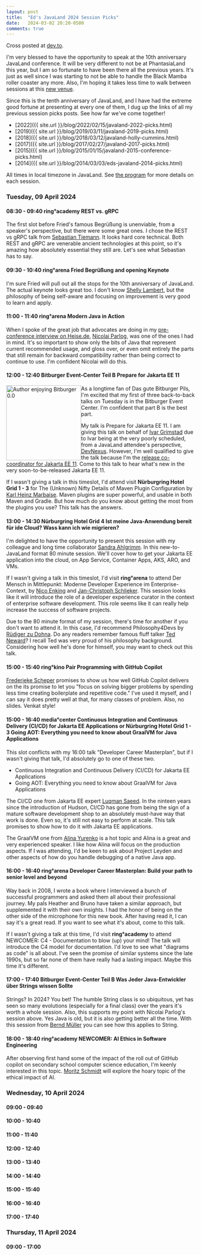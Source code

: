 ```yaml
---
layout: post
title:  "Ed's JavaLand 2024 Session Picks"
date:   2024-03-02 20:20-0500
comments: true
---
```


Cross posted at [dev.to](https://dev.to/edburns00/eds-javaland-2022-session-picks-updated-2ghj).

I'm very blessed to have the opportunity to speak at the 10th anniversary JavaLand conference. It will be very different to not be at PhantasiaLand this year, but I am so fortunate to have been there all the previous years. It's just as well since I was starting to not be able to handle the Black Mamba roller coaster any more.  Also, I'm hoping it takes less time to walk between sessions at this [new venue](https://thevendry.com/venue/197499/nurburgring-nurburg-germany).

Since this is the tenth anniversary of JavaLand, and I have had the extreme good fortune at presenting at every one of them, I dug up the links of all my previous session picks posts. See how far we've come together!

- [2022]({{ site.url }}/blog/2022/02/15/javaland-2022-picks.html)
- [2019]({{ site.url }}/blog/2019/03/11/javaland-2019-picks.html)
- [2018]({{ site.url }}/blog/2018/03/12/javaland-holly-cummins.html)
- [2017]({{ site.url }}/blog/2017/02/27/javaland-2017-picks.html)
- [2015]({{ site.url }}/blog/2015/01/15/javaland-2015-conference-picks.html)
- [2014]({{ site.url }}/blog/2014/03/03/eds-javaland-2014-picks.html)

All times in local timezone in JavaLand.  See [the program](https://www.javaland.eu/de/programm/) for more details on each session.

### Tuesday, 09 April 2024

#### 08:30 - 09:40 ring°academy REST vs. gRPC

The first slot before Fried's famous Begrüßung is unenviable, from a speaker's perspective, but there were some great ones. I chose the REST vs gRPC talk from [Sebastian Tiemann](https://www.linkedin.com/in/sebastian-tiemann-467206263/?originalSubdomain=de). It looks hard core technical. Both REST and gRPC are venerable ancient technologies at this point, so it's amazing how absolutely essential they still are. Let's see what Sebastian has to say.

#### 09:30 - 10:40 ring°arena Fried Begrüßung and opening Keynote

I'm sure Fried will pull out all the stops for the 10th anniversary of JavaLand. The actual keynote looks great too. I don't know [Shelly Lambert](https://www.linkedin.com/in/shelley-lambert-6120961/?originalSubdomain=ca), but the philosophy of being self-aware and focusing on improvement is very good to learn and apply.

#### 11:00 - 11:40 ring°arena Modern Java in Action

When I spoke of the great job that advocates are doing in my [pre-conference interview on Heise.de](https://www.heise.de/hintergrund/Ed-Burns-Java-kann-jede-andere-aktuelle-Sprache-in-den-Schatten-stellen-9636703.html), [Nicolai Parlog](https://twitter.com/nipafx), was one of the ones I had in mind. It's so important to show only the bits of Java that represent current recommended usage, and gloss over, or even omit entirely the parts that still remain for backward compatibility rather than being correct to continue to use. I'm confident Nicolai will do this.

#### 12:00 - 12:40 Bitburger Event-Center Teil B Prepare for Jakarta EE 11

<img src="{{ site.url }}/blog/assets/20240302-bitburburger-edburns.jpg" width="200" alt="Author enjoying Bitburger 0.0" style="float: left;" /> As a longtime fan of Das gute Bitburger Pils, I'm excited that my first of three back-to-back talks on Tuesday is in the Bitburger Event Center. I'm confident that part B is the best part.

My talk is Prepare for Jakarta EE 11. I am giving this talk on behalf of [Ivar Grimstad](https://twitter.com/ivar_grimstad) due to Ivar being at the very poorly scheduled, from a JavaLand attendee's perspective, [DevNexus](https://devnexus.org/). However, I'm well qualified to give the talk because I'm the [release co-coordinator for Jakarta EE 11](https://projects.eclipse.org/content/project-lead-election-edward-burns-jakarta-ee-platform). Come to this talk to hear what's new in the very soon-to-be-released Jakarta EE 11.

If I wasn't giving a talk in this timeslot, I'd attend visit **Nürburgring Hotel Grid 1 - 3** for The (Unknown) Nifty Details of Maven Plugin Configuration by [Karl Heinz Marbaise](https://twitter.com/khmarbaise). Maven plugins are super powerful, and usable in both Maven and Gradle. But how much do you know about getting the most from the plugins you use? This talk has the answers.

#### 13:00 - 14:30 Nürburgring Hotel Grid 4 Ist meine Java-Anwendung bereit für ide Cloud? Wass kann ich wie migrieren?

I'm delighted to have the opportunity to present this session with my colleague and long time collaborator [Sandra Ahlgrimm](https://twitter.com/skriemhild). In this new-to-JavaLand format 80 minute session. We'll cover how to get your Jakarta EE application into the cloud, on App Service, Container Apps, AKS, ARO, and VMs.

If I wasn't giving a talk in this timeslot, I'd visit **ring°arena** to attend Der Mensch in Mittlepunkt: Moderne Developer Experience im Enterprise-Context, by [Nico Enking](https://www.f-i.de/Ueber-uns/mehralsTech/TeamFI/People-Stories/Nico-Enking) and [Jan-Christoph Schlieker](https://www.linkedin.com/in/jan-christoph-schlieker/?originalSubdomain=de). This session looks like it will introduce the role of a developer experience curator in the context of enterprise software development. This role seems like it can really help increase the success of software projects.

Due to the 80 minute format of my session, there's time for another if you don't want to attend it. In this case, I'd recommend Philosophy4Devs by [Rüdiger zu Dohna](https://twitter.com/ruezd). Do any readers remember famous fluff talker [Ted Neward](https://twitter.com/tedneward)? I recall Ted was very proud of his philosophy background. Considering how well he's done for himself, you may want to check out this talk.

#### 15:00 - 15:40 ring°kino Pair Programming with GitHub Copilot

[Frederieke Scheper](https://twitter.com/fbascheper) promises to show us how well GitHub Copilot delivers on the its promise to let you "focus on solving bigger problems by spending less time creating boilerplate and repetitive code." I've used it myself, and I can say it does pretty well at that, for many classes of problem. Also, no slides. Venkat style!

#### 15:00 - 16:40 media°center Continuous Integration and Continuous Delivery (CI/CD) for Jakarta EE Applications or Nürburgring Hotel Grid 1 - 3 Going AOT: Everything you need to know about GraalVM for Java Applications

This slot conflicts with my 16:00 talk "Developer Career Masterplan", but if I wasn't giving that talk, I'd absolutely go to one of these two.

* Continuous Integration and Continuous Delivery (CI/CD) for Jakarta EE Applications
* Going AOT: Everything you need to know about GraalVM for Java Applications

The CI/CD one from Jakarta EE expert [Luqman Saeed](https://www.udemy.com/user/salmankhan). In the ninteen years since the introduction of Hudson, CI/CD has gone from being the sign of a mature software development shop to an absolutely must-have way that work is done. Even so, it's still not easy to perform at scale. This talk promises to show how to do it with Jakarta EE applications.

The GraalVM one from [Alina Yurenko](https://twitter.com/alina_yurenko) is a hot topic and Alina is a great and very experienced speaker. I like how Alina will focus on the production aspects. If I was attending, I'd be keen to ask about Project Leyden and other aspects of how do you handle debugging of a native Java app.

#### 16:00 - 16:40 ring°arena Developer Career Masterplan: Build your path to senior level and beyond

Way back in 2008, I wrote a book where I interviewed a bunch of successful programmers and asked them all about their professional journey. My pals Heather and Bruno have taken a similar approach, but supplemented it with their own insights. I had the honor of being on the other side of the microphone for this new book. After having read it, I can say it's a great read. If you want to see what it's about, come to this talk.

If I wasn't giving a talk at this time, I'd visit **ring°academy** to attend NEWCOMER: C4 - Documentation to blow (up) your mind! The talk will introduce the C4 model for documentation. I'd love to see what "diagrams as code" is all about. I've seen the promise of similar systems since the late 1990s, but so far none of them have really had a lasting impact. Maybe this time it's different.

#### 17:00 - 17:40 Bitburger Event-Center Teil B Was Jeder Java-Entwickler über Strings wissen Sollte

Strings? In 2024? You bet! The humble String class is so ubiquitous, yet has seen so many evolutions (especially for a final class) over the years it's worth a whole session. Also, this supports my point with Nicolai Parlog's session above. Yes Java is old, but it is also getting better all the time. With this session from [Bernd Müller](https://www.ostfalia.de/cms/de/pws/bernd-mueller/index.html) you can see how this applies to String.

#### 18:00 - 18:40 ring°academy NEWCOMER: AI Ethics in Software Engineering

After observing first hand some of the impact of the roll out of GitHub copilot on secondary school computer science education, I'm keenly interested in this topic. [Moritz Schmidt](https://www.linkedin.com/in/moritz-schmidt-3a3131221/?originalSubdomain=de) will explore the hoary topic of the ethical impact of AI.

### Wednesday, 10 April 2024

#### 09:00 - 09:40
#### 10:00 - 10:40
#### 11:00 - 11:40
#### 12:00 - 12:40
#### 13:00 - 13:40
#### 14:00 - 14:40
#### 15:00 - 15:40
#### 16:00 - 16:40
#### 17:00 - 17:40

### Thursday, 11 April 2024

#### 09:00 - 17:00

